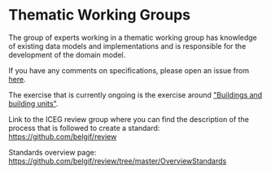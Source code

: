 # Thematic Working Groups

The group of experts working in a thematic working group has knowledge of existing data models and implementations and is responsible for the development of the domain model. 

If you have any comments on specifications, please open an issue from [here](https://github.com/belgif/thematic/issues).

The exercise that is currently ongoing is the exercise around ["Buildings and building units"](https://github.com/belgif/thematic/tree/master/buildings).

Link to the ICEG review group where you can find the description of the process that is followed to create a standard: https://github.com/belgif/review

Standards overview page: https://github.com/belgif/review/tree/master/OverviewStandards
